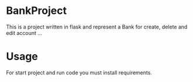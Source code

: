 # BankProject
This is a project written in flask and represent a Bank for create, delete and edit account ...

# Usage
For start project and run code you must install requirements.
